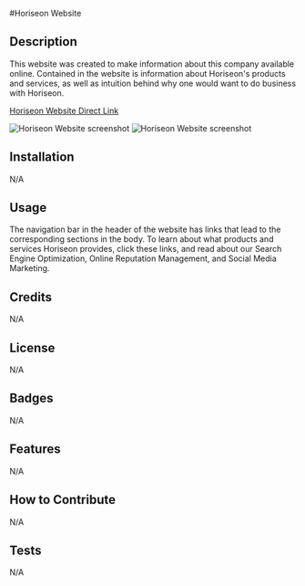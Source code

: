 #Horiseon Website

## Description

This website was created to make information about this company available online. Contained in the website is information about Horiseon's products and services, as well as intuition behind why one would want to do business with Horiseon.

[Horiseon Website Direct Link](https://leex3683.github.io/Horiseon_Website/)

![Horiseon Website screenshot](./assets/ScreenShot1.png)
![Horiseon Website screenshot](./assets/ScreenShot2.png)
## Installation

N/A

## Usage

The navigation bar in the header of the website has links that lead to the corresponding sections in the body.  To learn about what products and services Horiseon provides, click these links, and read about our Search Engine Optimization, Online Reputation Management, and Social Media Marketing.  

## Credits

N/A

## License

N/A

## Badges

N/A

## Features

N/A

## How to Contribute

N/A

## Tests

N/A